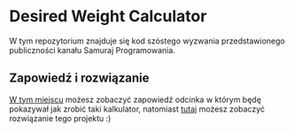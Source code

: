 # Desired Weight Calculator

W tym repozytorium znajduje się kod szóstego wyzwania przedstawionego publiczności kanału Samuraj Programowania.

## Zapowiedź i rozwiązanie

[W tym miejscu](https://www.youtube.com/watch?v=LAzVdaBTpEM) możesz zobaczyć zapowiedź odcinka w którym będę pokazywał jak zrobić taki kalkulator, natomiast [tutaj](https://www.youtube.com/watch?v=9jqqj60TCPA) możesz zobaczyć rozwiązanie tego projektu :)
